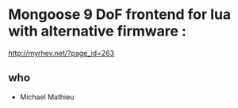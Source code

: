 # Mongoose 9 DoF frontend for lua with alternative firmware :
http://myrhev.net/?page_id=263

## who

 + Michael Mathieu
